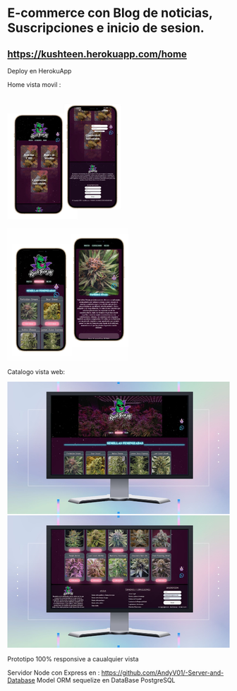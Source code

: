 # E-commerce con Blog de noticias, Suscripciones e inicio de sesion.


## https://kushteen.herokuapp.com/home

Deploy en HerokuApp

Home vista movil :


<img src="./src/assets/whats1.jpeg" style= "height: 300px"><img src="./src/assets/whats2.jpeg" style= "height: 300px">



Catalogo vista web:

<img src="./src/assets/Catalogo-web.jpg" style= "height: 300px"> <img src="./src/assets/Catalogo-web1.jpg" style= "height: 300px"> 

Prototipo 100% responsive a caualquier vista 


Servidor Node con Express en : https://github.com/AndyV01/-Server-and-Database
Model ORM sequelize en DataBase PostgreSQL


